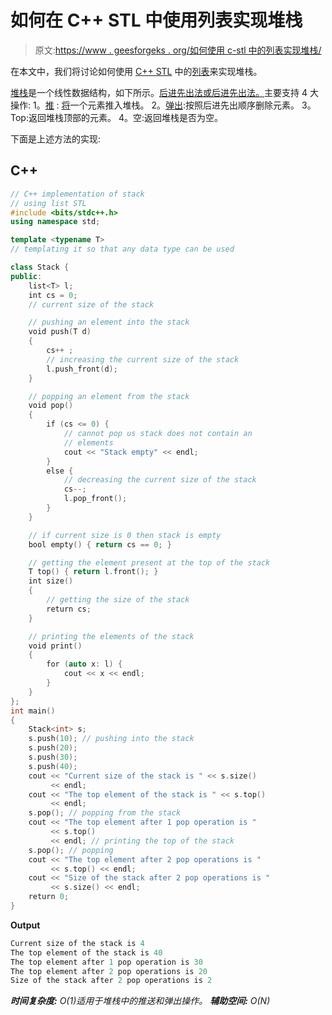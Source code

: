 # 如何在 C++ STL 中使用列表实现堆栈

> 原文:[https://www . geesforgeks . org/如何使用 c-stl 中的列表实现堆栈/](https://www.geeksforgeeks.org/how-to-implement-a-stack-using-list-in-c-stl/)

在本文中，我们将讨论如何使用 [C++ STL](https://www.geeksforgeeks.org/the-c-standard-template-library-stl/) 中的[列表](https://www.geeksforgeeks.org/list-cpp-stl/)来实现堆栈。

[堆栈](https://www.geeksforgeeks.org/stack-data-structure/)是一个线性数据结构，如下所示。[后进先出法或后进先出法。](https://www.geeksforgeeks.org/lifo-last-in-first-out-approach-in-programming/)主要支持 4 大操作:
1。[推](https://www.geeksforgeeks.org/scala-stack-push-method-with-example/) : [将](https://www.geeksforgeeks.org/stack-push-and-pop-in-c-stl/)一个元素推入堆栈。
2。[弹出](https://www.geeksforgeeks.org/stack-push-and-pop-in-c-stl/):按照后进先出顺序删除元素。
3。Top:返回堆栈顶部的元素。
4。空:返回堆栈是否为空。

下面是上述方法的实现:

## C++

```cpp
// C++ implementation of stack
// using list STL
#include <bits/stdc++.h>
using namespace std;

template <typename T>
// templating it so that any data type can be used

class Stack {
public:
    list<T> l;
    int cs = 0;
    // current size of the stack

    // pushing an element into the stack
    void push(T d)
    {
        cs++ ;
        // increasing the current size of the stack
        l.push_front(d);
    }

    // popping an element from the stack
    void pop()
    {
        if (cs <= 0) {
            // cannot pop us stack does not contain an
            // elements
            cout << "Stack empty" << endl;
        }
        else {
            // decreasing the current size of the stack
            cs--;
            l.pop_front();
        }
    }

    // if current size is 0 then stack is empty
    bool empty() { return cs == 0; }

    // getting the element present at the top of the stack
    T top() { return l.front(); }
    int size()
    {
        // getting the size of the stack
        return cs;
    }

    // printing the elements of the stack
    void print()
    {
        for (auto x: l) {
            cout << x << endl;
        }
    }
};
int main()
{
    Stack<int> s;
    s.push(10); // pushing into the stack
    s.push(20);
    s.push(30);
    s.push(40);
    cout << "Current size of the stack is " << s.size()
         << endl;
    cout << "The top element of the stack is " << s.top()
         << endl;
    s.pop(); // popping from the stack
    cout << "The top element after 1 pop operation is "
         << s.top()
         << endl; // printing the top of the stack
    s.pop(); // popping
    cout << "The top element after 2 pop operations is "
         << s.top() << endl;
    cout << "Size of the stack after 2 pop operations is "
         << s.size() << endl;
    return 0;
}
```

**Output**

```cpp
Current size of the stack is 4
The top element of the stack is 40
The top element after 1 pop operation is 30
The top element after 2 pop operations is 20
Size of the stack after 2 pop operations is 2

```

***时间复杂度:** O(1)适用于堆栈中的推送和弹出操作。*
***辅助空间:** O(N)*